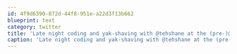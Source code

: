 ```yaml
---
id: 4f9d6390-872d-44f8-951e-a22d3f13b662
blueprint: text
category: twitter
title: 'Late night coding and yak-shaving with @tehshane at the (pre-)@okcolab'
caption: 'Late night coding and yak-shaving with @tehshane at the (pre-)<span class="username username_linked">@<a href="https://twitter.com/okcolab" title="Okanagan coLab">okcolab</a></span>'
---
```

